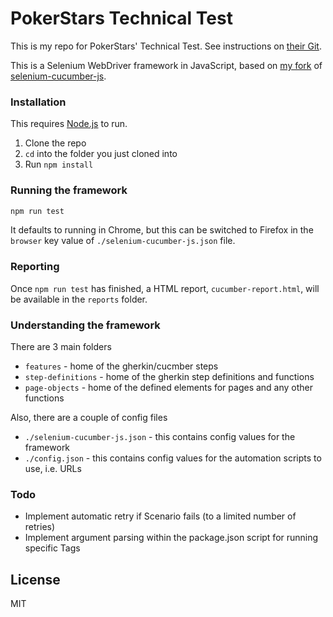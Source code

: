 # PokerStars Technical Test

This is my repo for PokerStars' Technical Test. See instructions on [their Git](https://github.com/thestarsgroup/front-end-tech-test).

This is a Selenium WebDriver framework in JavaScript, based on [my fork](https://github.com/tjl694/selenium-cucumber-js) of [selenium-cucumber-js](https://github.com/john-doherty/selenium-cucumber-js).

### Installation

This requires [Node.js](https://nodejs.org/) to run.
1. Clone the repo
2. ```cd``` into the folder you just cloned into
3. Run ```npm install```

### Running the framework
```sh
npm run test
```
It defaults to running in Chrome, but this can be switched to Firefox in the ```browser``` key value of ```./selenium-cucumber-js.json``` file.
### Reporting
Once ```npm run test``` has finished, a HTML report, ```cucumber-report.html```, will be available in the ```reports``` folder.

### Understanding the framework
There are 3 main folders
- ```features``` - home of the gherkin/cucmber steps
- ```step-definitions``` - home of the gherkin step definitions and functions
- ```page-objects``` - home of the defined elements for pages and any other functions

Also, there are a couple of config files
- ```./selenium-cucumber-js.json``` - this contains config values for the framework
- ```./config.json``` - this contains config values for the automation scripts to use, i.e. URLs

### Todo
- Implement automatic retry if Scenario fails (to a limited number of retries)
- Implement argument parsing within the package.json script for running specific Tags

License
----
MIT
